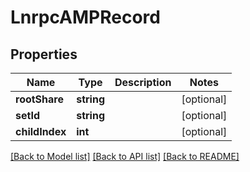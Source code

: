 # LnrpcAMPRecord

## Properties
Name | Type | Description | Notes
------------ | ------------- | ------------- | -------------
**rootShare** | **string** |  | [optional] 
**setId** | **string** |  | [optional] 
**childIndex** | **int** |  | [optional] 

[[Back to Model list]](../README.md#documentation-for-models) [[Back to API list]](../README.md#documentation-for-api-endpoints) [[Back to README]](../README.md)


